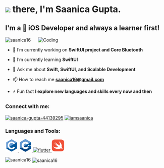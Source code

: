 # <img width="30px" src="https://raw.githubusercontent.com/iampavangandhi/iampavangandhi/master/gifs/Hi.gif" /> there, I'm Saanica Gupta.
## I'm a  iOS Developer and always a learner first!
<img align="right" alt="Coding" width="400" src="https://cdn.dribbble.com/users/2704414/screenshots/7466903/media/b08ab576316bd4582fef189f471cd9e5.gif">

<p align="left"> <img src="https://komarev.com/ghpvc/?username=saanica16&label=Profile%20views&color=0e75b6&style=flat" alt="saanica16" /> </p>

- 🔭 I’m currently working on **SwiftUI project and Core Bluetooth**

- 🌱 I’m currently learning **SwiftUI**

- 💬 Ask me about **Swift, SwiftUI, and Scalable Development**

- 📫 How to reach me **saanica16@gmail.com**

- ⚡ Fun fact **I explore new languages and skills every now and then**

<h3 align="left">Connect with me:</h3>
<p align="left">
<a href="https://linkedin.com/in/saanica-gupta-44139295" target="blank"><img align="center" src="https://raw.githubusercontent.com/rahuldkjain/github-profile-readme-generator/master/src/images/icons/Social/linked-in-alt.svg" alt="saanica-gupta-44139295" height="30" width="40" /></a>
<a href="https://instagram.com/iamsaanica" target="blank"><img align="center" src="https://raw.githubusercontent.com/rahuldkjain/github-profile-readme-generator/master/src/images/icons/Social/instagram.svg" alt="iamsaanica" height="30" width="40" /></a>
</p>

<h3 align="left">Languages and Tools:</h3>
<p align="left"> <a href="https://www.cprogramming.com/" target="_blank" rel="noreferrer"> <img src="https://raw.githubusercontent.com/devicons/devicon/master/icons/c/c-original.svg" alt="c" width="40" height="40"/> </a> <a href="https://www.w3schools.com/cpp/" target="_blank" rel="noreferrer"> <img src="https://raw.githubusercontent.com/devicons/devicon/master/icons/cplusplus/cplusplus-original.svg" alt="cplusplus" width="40" height="40"/> </a> <a href="https://flutter.dev" target="_blank" rel="noreferrer"> <img src="https://www.vectorlogo.zone/logos/flutterio/flutterio-icon.svg" alt="flutter" width="40" height="40"/> </a> <a href="https://developer.apple.com/swift/" target="_blank" rel="noreferrer"> <img src="https://raw.githubusercontent.com/devicons/devicon/master/icons/swift/swift-original.svg" alt="swift" width="40" height="40"/> </a> </p>

<p><img align="left" src="https://github-readme-stats.vercel.app/api/top-langs?username=saanica16&show_icons=true&locale=en&layout=compact" alt="saanica16" /></p>

<p>&nbsp;<img align="center" src="https://github-readme-stats.vercel.app/api?username=saanica16&show_icons=true&locale=en" alt="saanica16" /></p>
